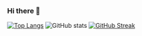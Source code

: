 ### Hi there 👋

<!--
**Nbtears/Nbtears** is a ✨ _special_ ✨ repository because its `README.md` (this file) appears on your GitHub profile.

Here are some ideas to get you started:

- 🔭 I’m currently working on ...
- 🌱 I’m currently learning ...
- 👯 I’m looking to collaborate on ...
- 🤔 I’m looking for help with ...
- 💬 Ask me about ...
- 📫 How to reach me: ...
- 😄 Pronouns: ...
- ⚡ Fun fact: ...
-->
[![Top Langs](https://github-readme-stats.vercel.app/api/top-langs/?username=Nvmint&theme=darcula&count_private=true)](https://github.com/anuraghazra/github-readme-stats)
![GitHub stats](https://github-readme-stats.vercel.app/api?username=Nvmint&count_private=true&show_icons=true&theme=darcula&include_all_commits=true&count_private=true&line_height=40)
[![GitHub Streak](https://streak-stats.demolab.com/?user=Nvmint&theme=darcula)](https://git.io/streak-stats)
